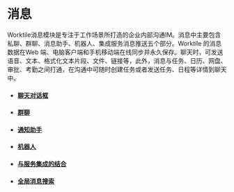 # 消息

Worktile消息模块是专注于工作场景所打造的企业内部沟通IM。消息中主要包含私聊、群聊、消息助手、机器人、集成服务消息推送五个部分。Worktile 的消息数据在Web 端、电脑客户端和手机移动端在线同步并永久保存。聊天时，可发送语音、文本、格式化文本片段、文件、链接等，此外，消息与任务、日历、网盘、审批、考勤之间打通，在沟通中可随时创建任务或者发送任务、日程等详情到聊天中。

* #### [聊天对话框](/guide/message/liao-tian-dui-hua-kuang.md)
* #### [群聊](/guide/message/qun-liao.md)
* #### [通知助手](/guide/message/tong-zhi-zhu-shou.md)
* #### [机器人](/guide/message/ji-qi-ren.md)
* #### [与服务集成的结合](/guide/message/yu-fu-wu-ji-cheng-de-jie-he.md)
* #### [全局消息搜索](/guide/message/quan-ju-xiao-xi-sou-suo.md)



